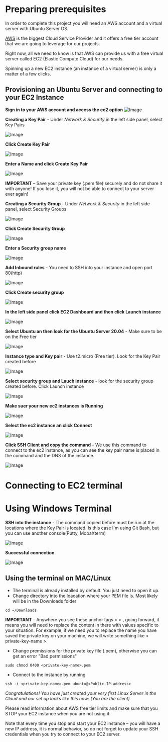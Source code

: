 # Preparing prerequisites
In order to complete this project you will need an AWS account and a virtual server with Ubuntu Server OS.

[AWS](https://aws.amazon.com/) is the biggest Cloud Service Provider and it offers a free tier account that we are going to leverage for our projects.

Right now, all we need to know is that AWS can provide us with a free virtual server called EC2 (Elastic Compute Cloud) for our needs.

Spinning up a new EC2 instance (an instance of a virtual server) is only a matter of a few clicks.

## Provisioning an Ubuntu Server and connecting to your EC2 Instance

**Sign in to your AWS account and access the ec2 option**
![Image](https://github.com/wilfredoha/DevOps-Projects/blob/main/AWS%20-%20EC2/images/1.png)

**Creating a Key Pair** - Under *Network & Security* in the left side panel, select Key Pairs

![Image](https://github.com/wilfredoha/DevOps-Projects/blob/main/AWS%20-%20EC2/images/2.png)

**Click Create Key Pair**

![Image](https://github.com/wilfredoha/DevOps-Projects/blob/main/AWS%20-%20EC2/images/3.png)

**Enter a Name and click Create Key Pair**

![Image](https://github.com/wilfredoha/DevOps-Projects/blob/main/AWS%20-%20EC2/images/4.png)

**IMPORTANT** – Save your private key (.pem file) securely and do not share it with anyone! If you lose it, you will not be able to connect to your server ever again!

**Creating a Security Group** - Under *Network & Security* in the left side panel, select Security Groups

![Image](https://github.com/wilfredoha/DevOps-Projects/blob/main/AWS%20-%20EC2/images/5.png)

**Click Create Security Group**

![Image](https://github.com/wilfredoha/DevOps-Projects/blob/main/AWS%20-%20EC2/images/6.png)

**Enter a Security group name**

![Image](https://github.com/wilfredoha/DevOps-Projects/blob/main/AWS%20-%20EC2/images/7.png)

**Add Inbound rules** - You need to SSH into your instance and open port 80(http)

![Image](https://github.com/wilfredoha/DevOps-Projects/blob/main/AWS%20-%20EC2/images/8.png)

**Click Create security group**

![Image](https://github.com/wilfredoha/DevOps-Projects/blob/main/AWS%20-%20EC2/images/9.png)

**In the left side panel click EC2 Dashboard and then click Launch instance**

![Image](https://github.com/wilfredoha/DevOps-Projects/blob/main/AWS%20-%20EC2/images/10.png)

**Select Ubuntu an then look for the Ubuntu Server 20.04** - Make sure to be on the Free tier

![Image](https://github.com/wilfredoha/DevOps-Projects/blob/main/AWS%20-%20EC2/images/11.png)

**Instance type and Key pair** - Use t2.micro (Free tier). Look for the Key Pair created before

![Image](https://github.com/wilfredoha/DevOps-Projects/blob/main/AWS%20-%20EC2/images/12.png)

**Select security group and Lauch instance** - look for the security group created before. Click Launch instance

![Image](https://github.com/wilfredoha/DevOps-Projects/blob/main/AWS%20-%20EC2/images/13.png)

**Make suer your new ec2 instances is Running**

![Image](https://github.com/wilfredoha/DevOps-Projects/blob/main/AWS%20-%20EC2/images/14.png)

**Select the ec2 instance an click Connect**

![Image](https://github.com/wilfredoha/DevOps-Projects/blob/main/AWS%20-%20EC2/images/15.png)

**Click SSH Client and copy the command** - We use this command to connect to the ec2 instance, as you can see the key pair name is placed in the command and the DNS of the instance.

![Image](https://github.com/wilfredoha/DevOps-Projects/blob/main/AWS%20-%20EC2/images/16.png)

# Connecting to EC2 terminal

# Using Windows Terminal

**SSH into the instance** - The command copied before must be run at the locations where the Key Pair is located. Is this case I'm using Git Bash, but you can use another console(Putty, MobaXterm)

![Image](https://github.com/wilfredoha/DevOps-Projects/blob/main/AWS%20-%20EC2/images/17.png)

**Successful connection**

![Image](https://github.com/wilfredoha/DevOps-Projects/blob/main/AWS%20-%20EC2/images/18.png)

## Using the terminal on MAC/Linux

- The terminal is already installed by default. You just need to open it up.
- Change directory into the loacation where your PEM file is. Most likely will be in the Downloads folder

```
cd ~/Downloads
```

**IMPORTANT** - Anywhere you see these anchor tags < > , going forward, it means you will need to replace the content in there with values specific to your situation. For example, if we need you to replace the name you have saved the private key on your machine, we will write something like < private-key-name >.

- Change premissions for the private key file (.pem), otherwise you can get an error "Bad permissions"

```
sudo chmod 0400 <private-key-name>.pem
```

- Connect to the instance by running

```
ssh -i <private-key-name>.pem ubuntu@<Public-IP-address>
``` 
 
*Congratulations! You have just created your very first Linux Server in the Cloud and our set up looks like this now: (You are the client)*


Please read information about AWS free tier limits and make sure that you STOP your EC2 instance when you are not using it. 

Note that every time you stop and start your EC2 instance – you will have a new IP address, it is normal behavior, so do not forget to update your SSH credentials when you try to connect to your EC2 server.
